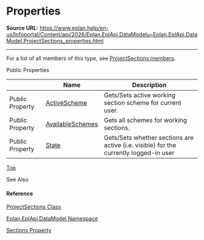 # Properties

**Source URL:** https://www.eplan.help/en-us/Infoportal/Content/api/2026/Eplan.EplApi.DataModelu~Eplan.EplApi.DataModel.ProjectSections_properties.html

---

For a list of all members of this type, see [ProjectSections members](Eplan.EplApi.DataModelu~Eplan.EplApi.DataModel.ProjectSections_members.html).

Public Properties

|  | Name | Description |
| --- | --- | --- |
| Public Property | [ActiveScheme](Eplan.EplApi.DataModelu~Eplan.EplApi.DataModel.ProjectSections~ActiveScheme.html) | Gets/Sets active working section scheme for current user. |
| Public Property | [AvailableSchemes](Eplan.EplApi.DataModelu~Eplan.EplApi.DataModel.ProjectSections~AvailableSchemes.html) | Gets all schemes for working sections. |
| Public Property | [State](Eplan.EplApi.DataModelu~Eplan.EplApi.DataModel.ProjectSections~State.html) | Gets/Sets whether sections are active (i.e. visible) for the currently logged-in user |

[Top](#top)

See Also

#### Reference

[ProjectSections Class](Eplan.EplApi.DataModelu~Eplan.EplApi.DataModel.ProjectSections.html)
  
[Eplan.EplApi.DataModel Namespace](Eplan.EplApi.DataModelu~Eplan.EplApi.DataModel_namespace.html)
  
[Sections Property](Eplan.EplApi.DataModelu~Eplan.EplApi.DataModel.Project~Sections.html)